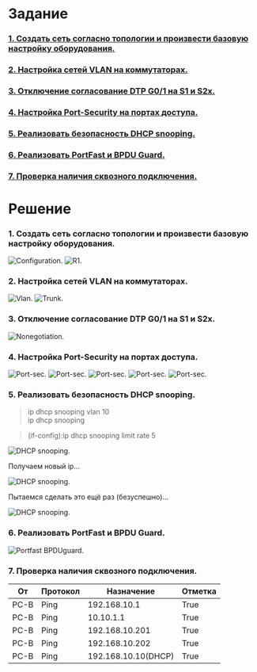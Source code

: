 # Задание
### [1. Создать сеть согласно топологии и произвести базовую настройку оборудования.](#1)
### [2. Настройка сетей VLAN на коммутаторах.](#2)
### [3. Отключение согласование DTP G0/1 на S1 и S2х.](#3)
### [4. Настройка Port-Security на портах доступа.](#4)  
### [5. Реализовать безопасность DHCP snooping.](#5)  
### [6. Реализовать PortFast и BPDU Guard.](#6)  
### [7. Проверка наличия сквозного ⁪подключения.](#7)  

# Решение   
### <a name="1"> 1. Создать сеть согласно топологии и произвести базовую настройку оборудования.</a>  

<image src="./scheme.PNG" alt="Configuration.">  
  
<image src="./R1-int.PNG" alt="R1.">  

### <a name="2"> 2. Настройка сетей VLAN на коммутаторах.</a>  

<image src="./s1-status.PNG" alt="Vlan.">  

<image src="./s1-trunk1.PNG" alt="Trunk.">  

### <a name="3"> 3. Отключение согласование DTP G0/1 на S1 и S2х.</a>  

<image src="./s1-nego.PNG" alt="Nonegotiation.">  

### <a name="4"> 4.  Настройка Port-Security на портах доступа.</a>  

<image src="./s1-port-sec.PNG" alt="Port-sec.">  

<image src="./s1-show-portsec.PNG" alt="Port-sec.">  

<image src="./s2-portsec-conf.PNG" alt="Port-sec.">  

<image src="./s2-show-portsec.PNG" alt="Port-sec.">  

<image src="./s2-show-addr.PNG" alt="Port-sec.">  

### <a name="5"> 5. Реализовать безопасность DHCP snooping.</a>  

  > ip dhcp snooping vlan 10  
  > ip dhcp snooping  

  > (if-config):ip dhcp snooping limit rate 5  

<image src="./s2-dhcp-snooping.PNG" alt="DHCP snooping.">  

Получаем новый ip...

<image src="./pc-b-dhcp1.PNG" alt="DHCP snooping.">  

Пытаемся сделать это ещё раз (безуспешно)...

<image src="./pc-b-dhcp2.PNG" alt="DHCP snooping.">  

### <a name="6"> 6. Реализовать PortFast и BPDU Guard.</a>  

<image src="./s2-portfast.PNG" alt="Portfast BPDUguard.">  

### <a name="7"> 7. Проверка наличия сквозного ⁪подключения.</a>  

| От | Протокол | Назначение | Отметка |
|----------|----------|----------|----------|
| PC-B | Ping | 192.168.10.1 | True |
| PC-B | Ping | 10.10.1.1 | True |
| PC-B | Ping | 192.168.10.201 | True |
| PC-B | Ping | 192.168.10.202 | True |
| PC-B | Ping | 192.168.10.10(DHCP) | True |

